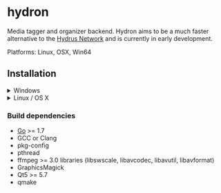 # hydron
Media tagger and organizer backend.
Hydron aims to be a much faster alternative to the
[Hydrus Network](https://github.com/hydrusnetwork/hydrus) and is currently in
early development.

Platforms: Linux, OSX, Win64

## Installation

<details><summary>Windows</summary>

While it is possible to compile binaries on Windows with MinGW/MSYS2 similar
to how you would on Unix-like systems, it is a huge pain in the ass.
Just download statically precompiled binaries from the
[release page](https://github.com/bakape/hydron/releases).

</details>

<details><summary>Linux / OS X</summary>

- Install dependencies listed below.
On a Debian-based system those would the following packages or similar:

`golang build-essential pkg-config libpth-dev libavcodec-dev libavutil-dev libavformat-dev libgraphicsmagick1-dev qtdeclarative5-dev qt5-default qt5-qmake`

- Set up a Go workspace (not needed with Go >= 1.8)

`mkdir ~/go; echo 'export GOPATH=~/go' >> ~/.bashrc; . ~/.bashrc`

- Run `make qt`. The binaries will be located in `./build`. The GUI can be
launched with `hydron-qt.sh`.

- To build only the CLI client run `go get && go build`

</details>

### Build dependencies
* [Go](https://golang.org/doc/install) >= 1.7
* GCC or Clang
* pkg-config
* pthread
* ffmpeg >= 3.0 libraries (libswscale, libavcodec, libavutil, libavformat)
* GraphicsMagick
* Qt5 >= 5.7
* qmake

